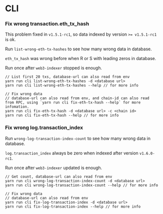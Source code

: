 # CLI

### Fix wrong transaction.eth_tx_hash

This problem fixed in `v1.5.1-rc1`, so data indexed by version `>= v1.5.1-rc1` is ok.

Run `list-wrong-eth-tx-hashes` to see how many wrong data in database.

`eth_tx_hash` was wrong before when R or S with leading zeros in database.

Run once after `web3-indexer` stopped is enough.

```
// List first 20 txs, database-url can also read from env
yarn run cli list-wrong-eth-tx-hashes -d <database url>
yarn run cli list-wrong-eth-tx-hashes --help // for more info

// Fix wrong data
// database-url can also read from env, and chain-id can also read from RPC, using `yarn run cli fix-eth-tx-hash --help` for more infomation.
yarn run cli fix-eth-tx-hash -d <database url> -c <chain id>
yarn run cli fix-eth-tx-hash --help // for more info
```

### Fix wrong log.transaction_index

Run `wrong-log-transaction-index-count` to see how many wrong data in database.

`log.transaction_index` always be zero when indexed after version `v1.6.0-rc1`.

Run once after `web3-indexer` updated is enough.

```
// Get count, database-url can also read from env
yarn run cli wrong-log-transaction-index-count -d <database url>
yarn run cli wrong-log-transaction-index-count --help // for more info

// Fix wrong data
// database-url can also read from env
yarn run cli fix-log-transaction-index -d <database url>
yarn run cli fix-log-transaction-index --help // for more info
```

